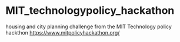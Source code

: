 # MIT_technologypolicy_hackathon
housing and city planning challenge from the MIT Technology policy hackthon
https://www.mitpolicyhackathon.org/
